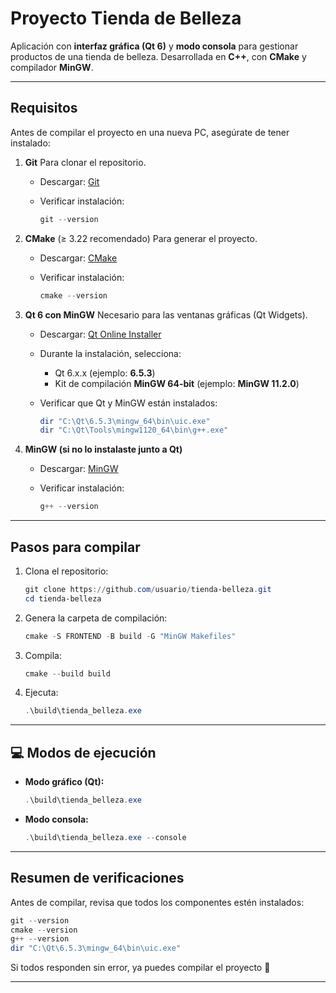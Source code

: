 # Proyecto Tienda de Belleza

Aplicación con **interfaz gráfica (Qt 6)** y **modo consola** para gestionar productos de una tienda de belleza.
Desarrollada en **C++**, con **CMake** y compilador **MinGW**.

---

##  Requisitos

Antes de compilar el proyecto en una nueva PC, asegúrate de tener instalado:

1. **Git**
   Para clonar el repositorio.

   * Descargar: [Git](https://git-scm.com/download/win)
   * Verificar instalación:

     ```powershell
     git --version
     ```

2. **CMake** (≥ 3.22 recomendado)
   Para generar el proyecto.

   * Descargar: [CMake](https://cmake.org/download/)
   * Verificar instalación:

     ```powershell
     cmake --version
     ```

3. **Qt 6 con MinGW**
   Necesario para las ventanas gráficas (Qt Widgets).

   * Descargar: [Qt Online Installer](https://www.qt.io/download-open-source)
   * Durante la instalación, selecciona:

     * Qt 6.x.x (ejemplo: **6.5.3**)
     * Kit de compilación **MinGW 64-bit** (ejemplo: **MinGW 11.2.0**)
   * Verificar que Qt y MinGW están instalados:

     ```powershell
     dir "C:\Qt\6.5.3\mingw_64\bin\uic.exe"
     dir "C:\Qt\Tools\mingw1120_64\bin\g++.exe"
     ```

4. **MinGW (si no lo instalaste junto a Qt)**

   * Descargar: [MinGW](https://sourceforge.net/projects/mingw/)
   * Verificar instalación:

     ```powershell
     g++ --version
     ```

---

##  Pasos para compilar

1. Clona el repositorio:

   ```powershell
   git clone https://github.com/usuario/tienda-belleza.git
   cd tienda-belleza
   ```

2. Genera la carpeta de compilación:

   ```powershell
   cmake -S FRONTEND -B build -G "MinGW Makefiles"
   ```

3. Compila:

   ```powershell
   cmake --build build
   ```

4. Ejecuta:

   ```powershell
   .\build\tienda_belleza.exe
   ```

---

## 💻 Modos de ejecución

* **Modo gráfico (Qt):**

  ```powershell
  .\build\tienda_belleza.exe
  ```

* **Modo consola:**

  ```powershell
  .\build\tienda_belleza.exe --console
  ```

---

##  Resumen de verificaciones

Antes de compilar, revisa que todos los componentes estén instalados:

```powershell
git --version
cmake --version
g++ --version
dir "C:\Qt\6.5.3\mingw_64\bin\uic.exe"
```

Si todos responden sin error, ya puedes compilar el proyecto 🚀

---